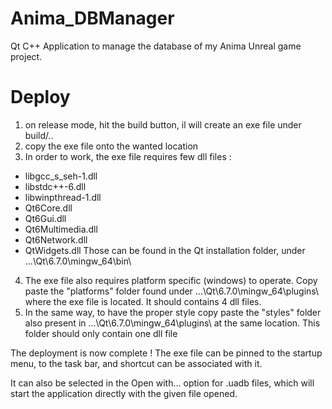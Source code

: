 # Anima_DBManager
 Qt C++ Application to manage the database of my Anima Unreal game project.

# Deploy
1. on release mode, hit the build button, il will create an exe file under build/..
2. copy the exe file onto the wanted location
3. In order to work, the exe file requires few dll files :
- libgcc_s_seh-1.dll
- libstdc++-6.dll
- libwinpthread-1.dll
- Qt6Core.dll
- Qt6Gui.dll
- Qt6Multimedia.dll
- Qt6Network.dll
- QtWidgets.dll
Those can be found in the Qt installation folder, under ...\Qt\6.7.0\mingw_64\bin\
4. The exe file also requires platform specific (windows) to operate. Copy paste the "platforms" folder found under ...\Qt\6.7.0\mingw_64\plugins\ where the exe file is located. It should contains 4 dll files.
5. In the same way, to have the proper style copy paste the "styles" folder also present in ...\Qt\6.7.0\mingw_64\plugins\ at the same location. This folder should only contain one dll file

The deployment is now complete !
The exe file can be pinned to the startup menu, to the task bar, and shortcut can be associated with it.

It can also be selected in the Open with... option for .uadb files, which will start the application directly with the given file opened.